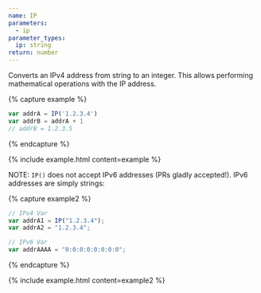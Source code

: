 ```yaml
---
name: IP
parameters:
  - ip
parameter_types:
  ip: string
return: number
---
```


Converts an IPv4 address from string to an integer. This allows performing mathematical operations with the IP address.

{% capture example %}
```js
var addrA = IP('1.2.3.4')
var addrB = addrA + 1
// addrB = 1.2.3.5
```
{% endcapture %}

{% include example.html content=example %}

NOTE: `IP()` does not accept IPv6 addresses (PRs gladly accepted!). IPv6 addresses are simply strings:

{% capture example2 %}
```js
// IPv4 Var
var addrA1 = IP("1.2.3.4");
var addrA2 = "1.2.3.4";

// IPv6 Var
var addrAAAA = "0:0:0:0:0:0:0:0";
```
{% endcapture %}

{% include example.html content=example2 %}
